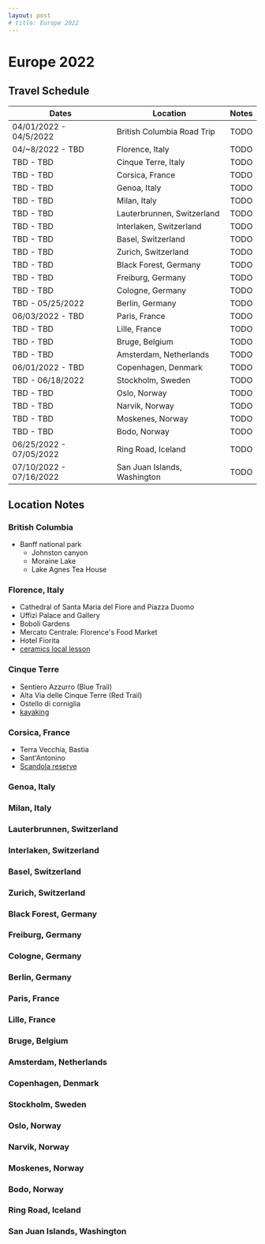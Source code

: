 ```yaml
---
layout: post
# title: Europe 2022
---
```


# Europe 2022

## Travel Schedule

| Dates         | Location      | Notes |
| ------------- | ------------- | ----- |
| 04/01/2022 - 04/5/2022 | British Columbia Road Trip | TODO |
| 04/~8/2022 - TBD  | Florence, Italy | TODO |
| TBD - TBD  | Cinque Terre, Italy | TODO |
| TBD - TBD | Corsica, France | TODO |
| TBD - TBD | Genoa, Italy | TODO |
| TBD - TBD | Milan, Italy | TODO |
| TBD - TBD | Lauterbrunnen, Switzerland | TODO | 
| TBD - TBD | Interlaken, Switzerland | TODO |
| TBD - TBD | Basel, Switzerland | TODO |
| TBD - TBD | Zurich, Switzerland | TODO |
| TBD - TBD | Black Forest, Germany | TODO |
| TBD - TBD | Freiburg, Germany | TODO |
| TBD - TBD | Cologne, Germany | TODO |
| TBD - 05/25/2022 | Berlin, Germany | TODO |
| 06/03/2022 - TBD | Paris, France | TODO |
| TBD - TBD | Lille, France | TODO |
| TBD - TBD | Bruge, Belgium | TODO |
| TBD - TBD | Amsterdam, Netherlands | TODO |
| 06/01/2022 - TBD | Copenhagen, Denmark | TODO |
| TBD - 06/18/2022 | Stockholm, Sweden | TODO |
| TBD - TBD | Oslo, Norway | TODO |
| TBD - TBD | Narvik, Norway | TODO |
| TBD - TBD | Moskenes, Norway | TODO |
| TBD - TBD | Bodo, Norway | TODO |
| 06/25/2022 - 07/05/2022 | Ring Road, Iceland | TODO |
| 07/10/2022 - 07/16/2022 | San Juan Islands, Washington | TODO |

<!-- | 07/10/2022 - 07/16/2022 | St. Pete, Floria | TODO | -->


## Location Notes

### British Columbia

- Banff national park
    - Johnston canyon
    - Moraine Lake
    - Lake Agnes Tea House

### Florence, Italy

- Cathedral of Santa Maria del Fiore and Piazza Duomo
- Uffizi Palace and Gallery
- Boboli Gardens
- Mercato Centrale: Florence's Food Market
- Hotel Fiorita
- [ceramics local lesson](https://www.viator.com/tours/Florence/How-to-make-handmade-Tuscan-Ceramic-a-course-with-a-master-potter-in-Montelupo/d519-122179P1)

### Cinque Terre

- Sentiero Azzurro (Blue Trail)
- Alta Via delle Cinque Terre (Red Trail)
- Ostello di corniglia
- [kayaking](https://www.viator.com/tours/Cinque-Terre/Cinque-Terre-Kayaking-Trip-from-Monterosso/d22149-6531KAYAK)

### Corsica, France

- Terra Vecchia, Bastia
- Sant'Antonino
- [Scandola reserve](https://www.tripadvisor.com/AttractionProductReview-g187139-d23796770-Sea_walk_in_the_Scandola_Reserve_and_Calanques_de_Piana-Corsica.html)

### Genoa, Italy
### Milan, Italy
### Lauterbrunnen, Switzerland
### Interlaken, Switzerland
### Basel, Switzerland 
### Zurich, Switzerland
### Black Forest, Germany
### Freiburg, Germany
### Cologne, Germany
### Berlin, Germany
### Paris, France
### Lille, France
### Bruge, Belgium
### Amsterdam, Netherlands
### Copenhagen, Denmark
### Stockholm, Sweden
### Oslo, Norway
### Narvik, Norway
### Moskenes, Norway
### Bodo, Norway
### Ring Road, Iceland
### San Juan Islands, Washington

<!-- # salzberg salt mine, slides, underwater lake
# Neuschwanstein Castle
# fussen
# dachau
# chamonix
# rhine: basel, freiburg, black forest, zurich, cologne
# bruge: artwork, canals
# narvik 
# Pilatus -->


